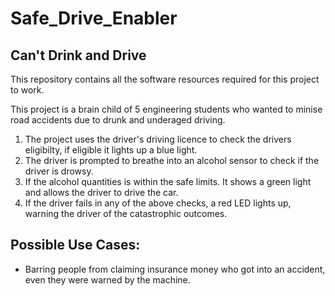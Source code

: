 # Safe_Drive_Enabler

## Can't Drink and Drive

This repository contains all the software resources required for this project to work.

This project is a brain child of 5 engineering students who wanted to minise road accidents due to drunk and underaged driving.

1) The project uses the driver's driving licence to check the drivers eligibilty, if eligible it lights up a blue light.
2) The driver is prompted to breathe into an alcohol sensor to check if the driver is drowsy.
3) If the alcohol quantities is within the safe limits. It shows a green light and allows the driver to drive the car.
4) If the driver fails in any of the above checks, a red LED lights up, warning the driver of the catastrophic outcomes.

## Possible Use Cases:

- Barring people from claiming insurance money who got into an accident, even they were warned by the machine.
